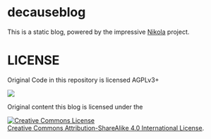 decauseblog
===

<p>This is a static blog, powered by the impressive <a target=”_blank” href="http://getnikola.com">Nikola</a> project.</p>

LICENSE
===
<p>Original Code in this repository is licensed AGPLv3+</p> 
<p><a href="https://www.gnu.org/licenses/agpl.html"><img src="https://www.gnu.org/graphics/agplv3-155x51.png" /></a></p>

<p>Original content this blog is licensed under the </p>
<p><a rel="license" href="http://creativecommons.org/licenses/by-sa/4.0/"><img alt="Creative Commons License" style="border-width:0" src="https://i.creativecommons.org/l/by-sa/4.0/88x31.png" /></a><br /><a rel="license" href="http://creativecommons.org/licenses/by-sa/4.0/">Creative Commons Attribution-ShareAlike 4.0 International License</a>.
</p>

